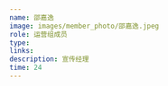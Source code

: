```yaml
---
name: 邵嘉逸
image: images/member_photo/邵嘉逸.jpeg
role: 运营组成员
type: 
links:
description: 宣传经理
time: 24
---
```

